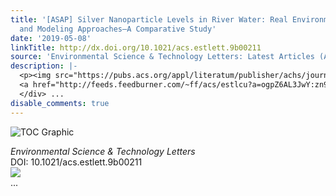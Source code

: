 ```yaml
---
title: '[ASAP] Silver Nanoparticle Levels in River Water: Real Environmental Measurements
  and Modeling Approaches—A Comparative Study'
date: '2019-05-08'
linkTitle: http://dx.doi.org/10.1021/acs.estlett.9b00211
source: 'Environmental Science & Technology Letters: Latest Articles (ACS Publications)'
description: |-
  <p><img src="https://pubs.acs.org/appl/literatum/publisher/achs/journals/content/estlcu/0/estlcu.ahead-of-print/acs.estlett.9b00211/20190508/images/medium/ez-2019-002113_0002.gif" alt="TOC Graphic"/></p><div><cite>Environmental Science & Technology Letters</cite></div><div>DOI: 10.1021/acs.estlett.9b00211</div><div class="feedflare">
  <a href="http://feeds.feedburner.com/~ff/acs/estlcu?a=ogpZ6AL3JwY:zn9GfWs6TYI:yIl2AUoC8zA"><img src="http://feeds.feedburner.com/~ff/acs/estlcu?d=yIl2AUoC8zA" border="0"></img></a>
  </div> ...
disable_comments: true
---
```

<p><img src="https://pubs.acs.org/appl/literatum/publisher/achs/journals/content/estlcu/0/estlcu.ahead-of-print/acs.estlett.9b00211/20190508/images/medium/ez-2019-002113_0002.gif" alt="TOC Graphic"/></p><div><cite>Environmental Science & Technology Letters</cite></div><div>DOI: 10.1021/acs.estlett.9b00211</div><div class="feedflare">
<a href="http://feeds.feedburner.com/~ff/acs/estlcu?a=ogpZ6AL3JwY:zn9GfWs6TYI:yIl2AUoC8zA"><img src="http://feeds.feedburner.com/~ff/acs/estlcu?d=yIl2AUoC8zA" border="0"></img></a>
</div> ...